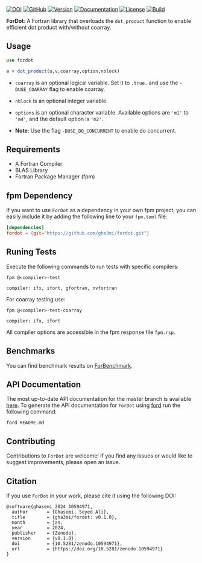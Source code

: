 [![DOI](https://zenodo.org/badge/732658661.svg)](https://zenodo.org/doi/10.5281/zenodo.10594970)
[![GitHub](https://img.shields.io/badge/GitHub-ForDot-blue.svg?style=social&logo=github)](https://github.com/gha3mi/fordot)
[![Version](https://img.shields.io/github/release/gha3mi/fordot.svg)](https://github.com/gha3mi/fordot/releases/latest)
[![Documentation](https://img.shields.io/badge/ford-Documentation%20-blueviolet.svg)](https://gha3mi.github.io/fordot/)
[![License](https://img.shields.io/github/license/gha3mi/fordot?color=green)](https://github.com/gha3mi/fordot/blob/main/LICENSE)
[![Build](https://github.com/gha3mi/fordot/actions/workflows/CI_test.yml/badge.svg)](https://github.com/gha3mi/fordot/actions/workflows/CI_test.yml)


**ForDot**: A Fortran library that overloads the `dot_product` function to enable efficient dot product with/without coarray.

## Usage

```fortran
use fordot

a = dot_product(u,v,coarray,option,nblock)
```

- `coarray` is an optional logical variable. Set it to `.true.` and use the `-DUSE_COARRAY` flag to enable coarray.
- `nblock` is an optional integer variable.
- `options` is an optional character variable. Available options are `'m1'` to `'m4'`, and the default option is `'m2'`.

- **Note**: Use the flag `-DUSE_DO_CONCURRENT` to enable do concurrent.

## Requirements

- A Fortran Compiler
- BLAS Library
- Fortran Package Manager (fpm)

## fpm Dependency

If you want to use `ForDot` as a dependency in your own fpm project,
you can easily include it by adding the following line to your `fpm.toml` file:

```toml
[dependencies]
fordot = {git="https://github.com/gha3mi/fordot.git"}
```

## Runing Tests

Execute the following commands to run tests with specific compilers:

```shell
fpm @<compiler>-test
```
`compiler: ifx, ifort, gfortran, nvfortran`

For coarray testing use:

```shell
fpm @<compiler>-test-coarray
```
`compiler: ifx, ifort`

All compiler options are accessible in the fpm response file `fpm.rsp`.

## Benchmarks
You can find benchmark results on [ForBenchmark](https://github.com/gha3mi/forbenchmark/tree/main/benchmarks/dot).

## API Documentation

The most up-to-date API documentation for the master branch is available
[here](https://gha3mi.github.io/fordot/).
To generate the API documentation for `ForDot` using
[ford](https://github.com/Fortran-FOSS-Programmers/ford) run the following
command:

```shell
ford README.md
```

## Contributing

Contributions to `ForDot` are welcome!
If you find any issues or would like to suggest improvements, please open an issue.

## Citation

If you use `ForDot` in your work, please cite it using the following DOI:

```
@software{ghasemi_2024_10594971,
  author       = {Ghasemi, Seyed Ali},
  title        = {gha3mi/fordot: v0.1.0},
  month        = jan,
  year         = 2024,
  publisher    = {Zenodo},
  version      = {v0.1.0},
  doi          = {10.5281/zenodo.10594971},
  url          = {https://doi.org/10.5281/zenodo.10594971}
}
```